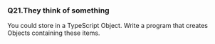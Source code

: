<p><h3><strong>Q21.They think of something</strong></h3> You could store in a TypeScript Object. Write a program that creates Objects containing these items.</p>
